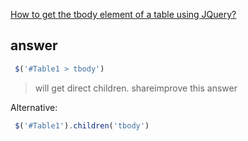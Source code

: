 [How to get the tbody element of a table using JQuery?](http://stackoverflow.com/questions/6763006/how-to-get-the-tbody-element-of-a-table-using-jquery)

## answer

```js
 $('#Table1 > tbody')
```

> will get direct children.
shareimprove this answer
	


Alternative:

```js
 $('#Table1').children('tbody') 
```